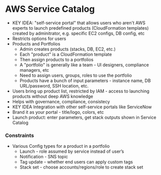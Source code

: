 # AWS Service Catalog
- KEY IDEA: "self-service portal" that allows users who aren't AWS experts to launch predefined products (CloudFormation templates) created by adminitrator, e.g. specific EC2 configs, DB config, etc
- Restricts options for users
- Products and Portfolios
  - Admin creates products (stacks, DB, EC2, etc.)
  - Each "product" is a CloudFormation template
  - Then assign products to a portfolios
  - A "portfolio" is generally like a team - UI designers, compliance managers, etc
  - Need to assign users, groups, roles to use the portfolio
  - Products have a bunch of input parameters - instance name, DB URL/password, SSH location, etc.
- Users bring up product list, restricted by IAM - access to launching products without deep AWS knowledge
- Helps with governance, compliance, consistecy
- KEY IDEA Integration with other self-service portals like ServiceNow
- Brand it as your portal - title/logo, colors, etc 
- Launch product: enter parameters, get stack outputs shown in Service Catalog

### Constraints
- Various Config types for a product in a portfolio
  - Launch - role assumed by service instead of user’s
  - Notification - SNS topic
  - Tag update - whether end users can apply custom tags
  - Stack set - choose accounts/regions/role to create stack set

  
